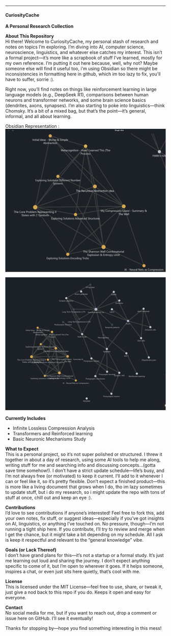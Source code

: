 
---

#### CuriosityCache

**A Personal Research Collection**

**About This Repository**  
Hi there! Welcome to CuriosityCache, my personal stash of research and notes on topics I’m exploring. I’m diving into AI, computer science, neuroscience, linguistics, and whatever else catches my interest. This isn’t a formal project—it’s more like a scrapbook of stuff I’ve learned, mostly for my own reference. I’m putting it out here because, well, why not? Maybe someone else will find it useful too, i'm using Obsidian so there might be inconsistencies in formatting here in github, which im too lazy to fix, you'll have to suffer, sorrie :).

Right now, you’ll find notes on things like reinforcement learning in large language models (e.g., DeepSeek R1), comparisons between human neurons and transformer networks, and some brain science basics (dendrites, axons, synapses). I’m also starting to poke into linguistics—think Chomsky. It’s a bit of a mixed bag, but that’s the point—it’s general, informal, and all about learning.

Obsidian Representation :
![Obsidian Graph](screenshots/screenshot1.png)

![Obsidian Graph](screenshots/screenshot2.png)

**Currently Includes**
- Infinite Lossless Compression Analysis
- Transformers and Reinforced learning
- Basic Neuronic Mechanisms Study

**What to Expect**  
This is a personal project, so it’s not super polished or structured. I threw it together in about a day of research, using some AI tools to help me along, writing stuff for me and searching info and discussing concepts...(gotta save time somehow!). I don’t have a strict update schedule—life’s busy, and I’m not always free (or motivated) to keep it current. I’ll add to it whenever I can or feel like it, so it’s pretty flexible. Don’t expect a finished product—this is more like a living document that grows when I do, tho im lazy sometimes to update stuff, but i do my research, so i might update the repo with tons of stuff at once, chill out and keep an eye :).

**Contributions**  
I’d love to see contributions if anyone’s interested! Feel free to fork this, add your own notes, fix stuff, or suggest ideas—especially if you’ve got insights on AI, linguistics, or anything I’ve touched on. No pressure, though—I’m not running a tight ship here. If you contribute, I’ll try to review and merge when I get the chance, but it might take a bit depending on my schedule. All I ask is keep it respectful and relevant to the “general knowledge” vibe.

**Goals (or Lack Thereof)**  
I don’t have grand plans for this—it’s not a startup or a formal study. It’s just me learning out loud and sharing the journey. I don’t expect anything specific to come of it, but I’m open to wherever it goes. If it helps someone, inspires a chat, or even just sits here quietly, that’s cool with me.

**License**  
This is licensed under the MIT License—feel free to use, share, or tweak it, just give a nod back to this repo if you do. Keeps it open and easy for everyone.

**Contact**  
No social media for me, but if you want to reach out, drop a comment or issue here on GitHub. I’ll see it eventually!

Thanks for stopping by—hope you find something interesting in this mess!
